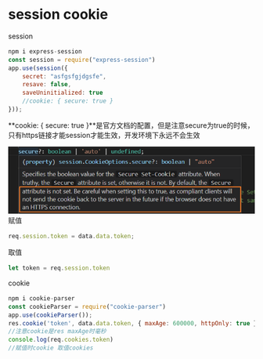 
# session cookie

session

```javascript
npm i express-session
const session = require("express-session")
app.use(session({
    secret: "asfgsfgjdgsfe",
    resave: false,
    saveUninitialized: true
    //cookie: { secure: true }
}));
```

**cookie: { secure: true }**是官方文档的配置，但是注意secure为true的时候，只有https链接才能session才能生效，开发环境下永远不会生效

![image.png](../../assets/1642060898215-fa9437a8-c044-4206-a46c-bff35829ce6a-a219983099ed78c47e7cd89bf6bb074a.png)
赋值

```javascript
req.session.token = data.data.token;
```

取值

```javascript
let token = req.session.token
```

cookie

```javascript
npm i cookie-parser
const cookieParser = require("cookie-parser")
app.use(cookieParser());
res.cookie('token', data.data.token, { maxAge: 600000, httpOnly: true });
//注意cookie是res maxAge时毫秒
console.log(req.cookies.token)
//赋值时cookie 取值cookies
```
